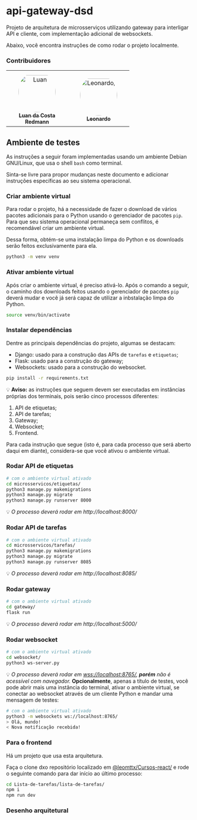 # api-gateway-dsd

Projeto de arquitetura de microsserviços utilizando gateway para interligar API e cliente, com implementação adicional de websockets.

Abaixo, você encontra instruções de como rodar o projeto localmente.

### Contribuidores

<table>
<tr>
    <td align="center" style="word-wrap: break-word; width: 150.0; height: 150.0">
        <a href=https://github.com/cannudo>
            <img src=https://avatars.githubusercontent.com/u/24627793?v=4 width="100;"  style="border-radius:50%;align-items:center;justify-content:center;overflow:hidden;padding-top:10px" alt=Luan da Costa Redmann/>
            <br />
            <sub style="font-size:14px"><b>Luan da Costa Redmann</b></sub>
        </a>
    </td>
        <td align="center" style="word-wrap: break-word; width: 150.0; height: 150.0">
        <a href=https://github.com/leomttx>
            <img src=https://avatars.githubusercontent.com/u/115085347?v=4 width="100;"  style="border-radius:50%;align-items:center;justify-content:center;overflow:hidden;padding-top:10px" alt=Leonardo/>
            <br />
            <sub style="font-size:14px"><b>Leonardo</b></sub>
        </a>
    </td>
</tr>
</table>

## Ambiente de testes

As instruções a seguir foram implementadas usando um ambiente Debian GNU/Linux, que usa o shell `bash` como terminal.

Sinta-se livre para propor mudanças neste documento e adicionar instruções específicas ao seu sistema operacional.

### Criar ambiente virtual

Para rodar o projeto, há a necessidade de fazer o download de vários pacotes adicionais para o Python usando o gerenciador de pacotes `pip`. Para que seu sistema operacional permaneça sem conflitos, é recomendável criar um ambiente virtual.

Dessa forma, obtém-se uma instalação limpa do Python e os downloads serão feitos exclusivamente para ela.

```bash
python3 -m venv venv
```

### Ativar ambiente virtual

Após criar o ambiente virtual, é preciso ativá-lo. Após o comando a seguir, o caminho dos downloads feitos usando o gerenciador de pacotes `pip` deverá mudar e você já será capaz de utilizar a inbstalação limpa do Python.

```bash
source venv/bin/activate
```

### Instalar dependências

Dentre as principais dependências do projeto, algumas se destacam:

- Django: usado para a construção das APIs de `tarefas` e `etiquetas`;
- Flask: usado para a construção do gateway;
- Websockets: usado para a construção do websocket.

```bash
pip install -r requirements.txt
```

💡 **Aviso:** as instruções que seguem devem ser executadas em instâncias próprias dos terminais, pois serão cinco processos diferentes:

1. API de etiquetas;
1. API de tarefas;
1. Gateway;
1. Websocket;
1. Frontend.

Para cada instrução que segue (isto é, para cada processo que será aberto daqui em diante), considera-se que você ativou o ambiente virtual.

### Rodar API de etiquetas


```bash
# com o ambiente virtual ativado
cd microsservicos/etiquetas/
python3 manage.py makemigrations
python3 manage.py migrate
python3 manage.py runserver 8000
```

💡 *O processo deverá rodar em http://localhost:8000/*

### Rodar API de tarefas


```bash
# com o ambiente virtual ativado
cd microsservicos/tarefas/
python3 manage.py makemigrations
python3 manage.py migrate
python3 manage.py runserver 8085
```

💡 *O processo deverá rodar em http://localhost:8085/*

### Rodar gateway


```bash
# com o ambiente virtual ativado
cd gateway/
flask run
```

💡 *O processo deverá rodar em http://localhost:5000/*


### Rodar websocket


```bash
# com o ambiente virtual ativado
cd websocket/
python3 ws-server.py
```

💡 *O processo deverá rodar em [wss://localhost:8765/](wss://localhost:8765/), **porém** não é acessível com navegador.* 
**Opcionalmente**, apenas a título de testes, você pode abrir mais uma instância do terminal, ativar o ambiente virtual, se conectar ao websocket através de um cliente Python e mandar uma mensagem de testes:

```bash
# com o ambiente virtual ativado
python3 -m websockets ws://localhost:8765/
> Olá, mundo!
< Nova notificação recebida!
```

### Para o frontend

Há um projeto que usa esta arquitetura.

Faça o clone dxo repositório localizado em [@leomttx/Cursos-react/](https://github.com/leomttx/Cursos-react) e rode o seguinte comando para dar início ao último processo:

```bash
cd Lista-de-tarefas/lista-de-tarefas/
npm i
npm run dev
```

### Desenho arquitetural

<!-- imagem -->